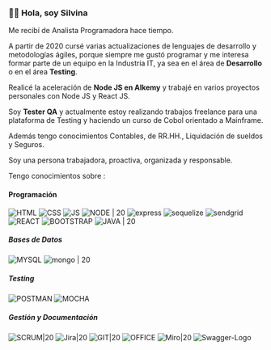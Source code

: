 ### 👋🏻 **Hola, soy Silvina**

Me recibí de Analista Programadora hace tiempo. 

A partir de 2020 cursé varias actualizaciones de lenguajes de desarrollo y metodologías ágiles, porque siempre me gustó programar y me interesa formar parte de un equipo en la Industria IT, ya sea en el área de **Desarrollo** o en el área **Testing**.

Realicé la aceleración de **Node JS en Alkemy** y trabajé en varios proyectos personales con Node JS y React JS.

Soy **Tester QA** y actualmente estoy realizando trabajos freelance para una plataforma de Testing y haciendo un curso de Cobol orientado a Mainframe.

Además tengo conocimientos Contables, de RR.HH., Liquidación de sueldos y Seguros.

Soy una persona trabajadora, proactiva, organizada y responsable.



Tengo conocimientos sobre : 


#### Programación
 
![HTML](https://user-images.githubusercontent.com/77582867/141662514-db0d47ee-6135-44e3-ac75-c5d738fcc037.png)
![CSS](https://user-images.githubusercontent.com/77582867/141662517-6e01753f-6443-49d4-8d9e-309ccb14c4e8.png)
![JS](https://user-images.githubusercontent.com/77582867/141662702-21695e9c-05e0-4026-890c-7744fa48fbbb.png)
![NODE | 20](https://github.com/SLRonzoni/SLRonzoni/assets/77582867/961127f1-64e5-471c-91d1-8d37401b76bb)
![express](https://github.com/SLRonzoni/SLRonzoni/assets/77582867/508800ea-0edb-442f-a2ef-6afac00e0651)
![sequelize](https://github.com/SLRonzoni/SLRonzoni/assets/77582867/da3972d9-f2e2-4223-9dad-06af76f676b8)
![sendgrid](https://github.com/SLRonzoni/SLRonzoni/assets/77582867/406c273e-0e7e-4aa0-a3f4-022952e1ea04)
![REACT](https://user-images.githubusercontent.com/77582867/141662734-dba5d0a1-a0a6-449f-ac65-1a94bd59ae8f.png)
![BOOTSTRAP](https://user-images.githubusercontent.com/77582867/141662647-26828224-5fdc-4a93-890e-f0d9541985c4.png)
![JAVA | 20](https://github.com/SLRonzoni/SLRonzoni/assets/77582867/8aff725a-cbde-4a37-9805-77f43610d20e)


##### Bases de Datos
  
![MYSQL](https://user-images.githubusercontent.com/77582867/141663148-ea296d4f-62c9-4b62-91ca-6348f57898be.png) 
![mongo | 20](https://github.com/SLRonzoni/SLRonzoni/assets/77582867/79b2532e-7222-4623-94f4-e192c24bf5e7)
 
  
##### Testing
![POSTMAN](https://github.com/SLRonzoni/SLRonzoni/assets/77582867/d6c1da36-e785-4ecb-a49b-5b4cbdeabd51)
![MOCHA](https://github.com/SLRonzoni/SLRonzoni/assets/77582867/4e85e6c2-a5d0-4eb5-b3d0-59a78155ac6f)

  
  
##### Gestión y Documentación

![SCRUM|20](https://github.com/SLRonzoni/SLRonzoni/assets/77582867/58ff6298-f4b5-497a-a1d9-ea98b9183ae3)
![Jira|20](https://github.com/SLRonzoni/SLRonzoni/assets/77582867/b6df87a4-3d64-4c66-87dd-f96023e7151b)
![GIT|20](https://user-images.githubusercontent.com/77582867/141662651-0537e50e-fa97-4b9c-8f17-c856e2cdd60c.png)
![OFFICE](https://user-images.githubusercontent.com/77582867/141663152-a7efd745-af62-4a89-8361-4495b1c0ed81.png)
![Miro|20](https://github.com/SLRonzoni/SLRonzoni/assets/77582867/791cd535-2d9f-4d67-a7f0-b78689ff8392)
![Swagger-Logo](https://github.com/SLRonzoni/SLRonzoni/assets/77582867/a3453329-7b06-48d6-b232-fb8078601f09)

